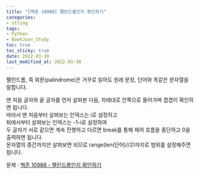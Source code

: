 ```yaml
---
title: "[백준 10988] 팰린드롬인지 확인하기"
categories: 
- string
tags:
- Python
- BaekJoon_Study
toc: true
toc_sticky: true
date: 2022-03-30
last_modified_at: 2022-03-30
---
```


팰린드롬, 즉 회문(palindrome)은 거꾸로 읽어도 원래 문장, 단어와 똑같은 문자열을 말합니다.

맨 처음 글자와 끝 글자를 먼저 살펴본 다음, 차례대로 안쪽으로 들어가며 겹겹이 확인하면 됩니다.  
따라서 맨 처음부터 살펴보는 인덱스는 i로 설정하고  
뒤에서부터 살펴보는 인덱스는 -1-i로 설정하여  
두 글자가 서로 같으면 계속 진행하고 다르면 break를 통해 제어 흐름을 중단하고 0을 출력하면 됩니다.  
문자열의 중간까지만 살펴보면 되므로 range(len(단어)//2)까지로 범위를 설정해주면 됩니다.

문제 : [백준 10988 - 팰린드롬인지 확인하기](https://www.acmicpc.net/problem/10988)

<script src="https://gist.github.com/Ryumaker/0818273074372fa5d8baf750e956c7f3.js"></script>



